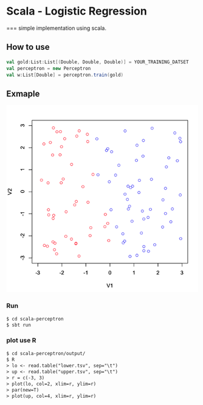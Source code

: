 # Scala - Logistic Regression
===
simple implementation using scala.

## How to use
```scala
val gold:List:List[(Double, Double, Double)] = YOUR_TRAINING_DATSET
val perceptron = new Perceptron
val w:List[Double] = perceptron.train(gold)
```

## Exmaple
![data](./output/example.png "data")

### Run
```
$ cd scala-perceptron
$ sbt run
```

### plot use R
```
$ cd scala-perceptron/output/
$ R
> lo <- read.table("lower.tsv", sep="\t")
> up <- read.table("upper.tsv", sep="\t")
> r = c(-3, 3)
> plot(lo, col=2, xlim=r, ylim=r)
> par(new=T)
> plot(up, col=4, xlim=r, ylim=r)
```

